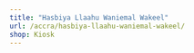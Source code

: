 ```yaml
---
title: "Hasbiya Llaahu Waniemal Wakeel"
url: /accra/hasbiya-llaahu-waniemal-wakeel/
shop: Kiosk
---
```

